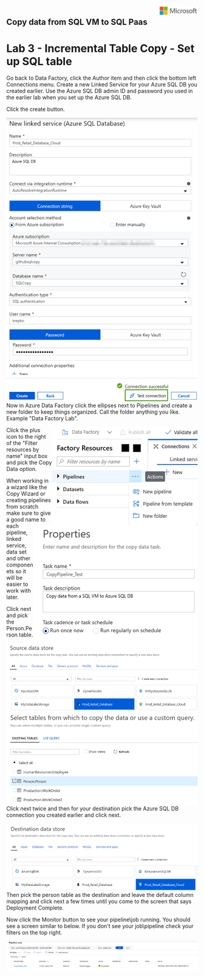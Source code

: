 <img style="float: right;" src="../../graphics/solutions-microsoft-logo-small.png">

## Copy data from SQL VM to SQL Paas
# Lab 3 - Incremental Table Copy - Set up SQL table

Go back to Data Factory, click the Author item and then click the bottom left Connections menu.
Create a new Linked Service for your Azure SQL DB you created earlier. Use the Azure SQL DB admin ID and password 
you used in the earlier lab when you set up the Azure SQL DB.

Click the create button.

<img style="float: right;" src="../../graphics/azuresqlconnection1.png">

Now in Azure Data Factory click the ellipses next to Pipelines and create a new folder to keep things organized.
Call the folder anything you like.  Example "Data Factory Lab".

<img style="float: right;" src="../../graphics/pipelinefolder.png">

Click the plus icon to the right of the "Filter resources by name" input box and pick the Copy Data option.

<img style="float: right;" src="../../graphics/adfcopydata.png">

When working in a wizard like the Copy Wizard or creating pipelines from scratch make sure to give a good name to each
pipeline, linked service, data set and other componenets so it will be easier to work with later. 

<img style="float: right;" src="../../graphics/adfcopy2.png">

Click next and pick the Person.Person table.

<img style="float: right;" src="../../graphics/adfcopy3.png">

Click next twice and then for your destination pick the Azure SQL DB connection you created earlier and click next.

<img style="float: right;" src="../../graphics/adfcopy4.png">

Then pick the person table as the destination and leave the default column mapping and click next a few times until 
you come to the screen that says Deployment Complete.

Now click the Monitor button to see your pipeline\job running.
You should see a screen similar to below.  If you don't see your job\pipeline check your filters on the top right.

<img style="float: right;" src="../../graphics/adfcopy5.png">

